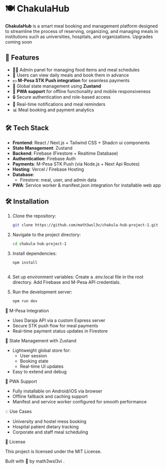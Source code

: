 
# 🍽️ ChakulaHub

**ChakulaHub** is a smart meal booking and management platform designed to streamline the process of reserving, organizing, and managing meals in institutions such as universities, hospitals, and organizations.
Upgrades coming soon

## 🚀 Features

- 🧑‍🍳 Admin panel for managing food items and meal schedules  
- 📆 Users can view daily meals and book them in advance  
- 💵 **M-Pesa STK Push integration** for seamless payments  
- 🧠 Global state management using **Zustand**  
- 📱 **PWA support** for offline functionality and mobile responsiveness  
- 🔒 Secure authentication and role-based access  
- 🔔 Real-time notifications and meal reminders  
- 📊 Meal booking and payment analytics  

## 🛠️ Tech Stack

- **Frontend**: React / Next.js + Tailwind CSS + Shadcn ui components 
- **State Management**: Zustand  
- **Backend**: Firebase (Firestore + Realtime Database)  
- **Authentication**: Firebase Auth  
- **Payments**: M-Pesa STK Push (via Node.js + Next Api Routes)  
- **Hosting**: Vercel / Firebase Hosting  
- **Database**: 
  - Firestore: meal, user, and admin data  
- **PWA**: Service worker & manifest.json integration for installable web app


## 🛠️ Installation

1. Clone the repository:

   ```bash
   git clone https://github.com/math3wsl3v/chakula-hub-project-1.git
2. Navigate to the project directory:

   ```bash
   cd chakula-hub-project-1
   
3. Install dependencies:

    ```bash
    npm install
  
4. Set up environment variables:
Create a .env.local file in the root directory.
Add Firebase and M-Pesa API credentials.

5. Run the development server:
    ```bash
    npm run dev

💸 M-Pesa Integration

- Uses Daraja API via a custom Express server
- Secure STK push flow for meal payments
- Real-time payment status updates in Firestore

🧠 State Management with Zustand

- Lightweight global store for:
  - User session
  - Booking state
  - Real-time UI updates
- Easy to extend and debug

🧾 PWA Support

- Fully installable on Android/iOS via browser
- Offline fallback and caching support
- Manifest and service worker configured for smooth performance

💡 Use Cases

- University and hostel mess booking
- Hospital patient dietary tracking
- Corporate and staff meal scheduling

📄 License

This project is licensed under the MIT License.

Built with 🦇  by math3wsl3vi .
